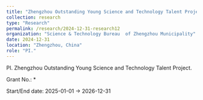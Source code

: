 ```yaml
---
title: "Zhengzhou Outstanding Young Science and Technology Talent Project"
collection: research
type: "Research"
permalink: /research/2024-12-31-research12
organization: "Science & Technology Bureau  of Zhengzhou Municipality"
date: 2024-12-31
location: "Zhengzhou, China"
role: "PI."
---
```


PI. Zhengzhou Outstanding Young Science and Technology Talent Project.

Grant No.: *

Start/End date: 2025-01-01 → 2026-12-31

